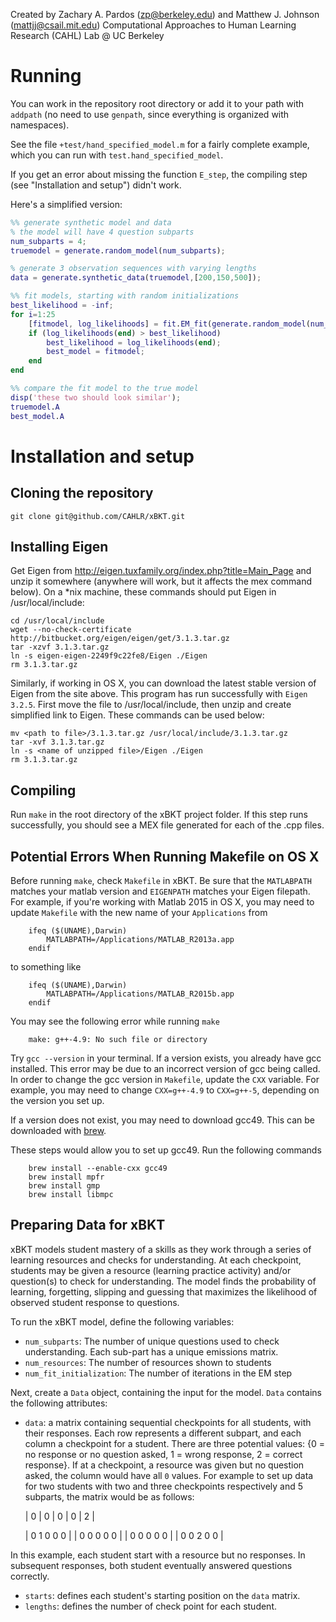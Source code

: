 Created by Zachary A. Pardos (zp@berkeley.edu) and Matthew J. Johnson (mattjj@csail.mit.edu)
Computational Approaches to Human Learning Research (CAHL) Lab @ UC Berkeley
# Running #

You can work in the repository root directory or add it to your path with
`addpath` (no need to use `genpath`, since everything is organized with
namespaces).

See the file `+test/hand_specified_model.m` for a fairly complete example,
which you can run with `test.hand_specified_model`.

If you get an error about missing the function `E_step`, the compiling step
(see "Installation and setup") didn't work.

Here's a simplified version:

```matlab
%% generate synthetic model and data
% the model will have 4 question subparts
num_subparts = 4;
truemodel = generate.random_model(num_subparts);

% generate 3 observation sequences with varying lengths
data = generate.synthetic_data(truemodel,[200,150,500]);

%% fit models, starting with random initializations
best_likelihood = -inf;
for i=1:25
    [fitmodel, log_likelihoods] = fit.EM_fit(generate.random_model(num_subparts),data);
    if (log_likelihoods(end) > best_likelihood)
        best_likelihood = log_likelihoods(end);
        best_model = fitmodel;
    end
end

%% compare the fit model to the true model
disp('these two should look similar');
truemodel.A
best_model.A
```

# Installation and setup #

## Cloning the repository ##

```
git clone git@github.com/CAHLR/xBKT.git
```

## Installing Eigen ##

Get Eigen from http://eigen.tuxfamily.org/index.php?title=Main_Page and unzip
it somewhere (anywhere will work, but it affects the mex command below). On a
\*nix machine, these commands should put Eigen in /usr/local/include:


    cd /usr/local/include
    wget --no-check-certificate http://bitbucket.org/eigen/eigen/get/3.1.3.tar.gz
    tar -xzvf 3.1.3.tar.gz
    ln -s eigen-eigen-2249f9c22fe8/Eigen ./Eigen
    rm 3.1.3.tar.gz

Similarly, if working in OS X, you can download the latest stable version of Eigen 
from the site above. This program has run successfully with `Eigen 3.2.5`.
First move the file to /usr/local/include, then unzip and create simplified link to Eigen. 
These commands can be used below:


    mv <path to file>/3.1.3.tar.gz /usr/local/include/3.1.3.tar.gz
    tar -xvf 3.1.3.tar.gz
    ln -s <name of unzipped file>/Eigen ./Eigen
    rm 3.1.3.tar.gz


## Compiling ##

Run `make` in the root directory of the xBKT project folder. If this step runs successfully, you should see a MEX file generated for each of the .cpp files. 

## Potential Errors When Running Makefile on OS X ##

Before running `make`, check `Makefile` in xBKT. Be sure that the `MATLABPATH` matches your matlab version and `EIGENPATH` matches your Eigen filepath. For example, if you're working with Matlab 2015 in OS X, you may need to update `Makefile` with the new name of your `Applications` from

```
    ifeq ($(UNAME),Darwin)
        MATLABPATH=/Applications/MATLAB_R2013a.app
    endif
```

to something like


```
    ifeq ($(UNAME),Darwin)
        MATLABPATH=/Applications/MATLAB_R2015b.app
    endif
```    


You may see the following error while running `make`
```
    make: g++-4.9: No such file or directory
```

Try `gcc --version` in your terminal. If a version exists, you already have gcc installed. This error may be due to an incorrect version of gcc being called. In order to change the gcc version in `Makefile`, update the `CXX` variable. For example, you may need to change `CXX=g++-4.9` to `CXX=g++-5`, depending on the version you set up. 

If a version does not exist, you  may need to download gcc49. This can be downloaded with [brew](http://brew.sh/). 

These steps would allow you to set up gcc49. Run the following commands
```
    brew install --enable-cxx gcc49
    brew install mpfr
    brew install gmp
    brew install libmpc
```

## Preparing Data for xBKT ##
xBKT models student mastery of a skills as they work through a series of learning resources and checks for understanding. At each checkpoint, students may be given a resource (learning practice activity) and/or question(s) to check for understanding. The model finds the probability of learning, forgetting, slipping and guessing that maximizes the likelihood of observed student response to questions. 

To run the xBKT model, define the following variables:
* `num_subparts`: The number of unique questions used to check understanding. Each sub-part has a unique emissions matrix.
* `num_resources`: The number of resources shown to students
* `num_fit_initialization`: The number of iterations in the EM step

Next, create a `Data` object, containing the input for the model. `Data` contains the following attributes: 
* `data`: a matrix containing sequential checkpoints for all students, with their responses. Each row represents a different subpart, and each column a checkpoint for a student. There are three potential values: {0 = no response or no question asked, 1 = wrong response, 2 = correct response}. If at a checkpoint, a resource was given but no question asked, the column would have all `0` values. For example to set up data for two students with two and three checkpoints respectively and 5 subparts, the matrix would be as follows:

    | 0 | 0 | 0 | 0 | 2 |

    | 0  1  0  0  0 |
    | 0  0  0  0  0 |
    | 0  0  0  0  0 |
    | 0  0  2  0  0 |   

In this example, each student start with a resource but no responses. In subsequent responses, both student eventually answered questions correctly. 
* `starts`: defines each student's starting position on the `data` matrix. 
* `lengths`: defines the number of check point for each student. 



